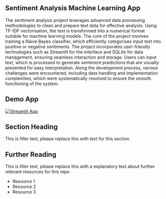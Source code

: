 ## Sentiment Analysis Machine Learning App

The sentiment analysis project leverages advanced data processing methodologies to clean and prepare text data for effective analysis. Using TF-IDF vectorisation, the text is transformed into a numerical format suitable for machine learning models. The core of the project involves training a Naive Bayes classifier, which efficiently categorises input text into positive or negative sentiments. The project incorporates user-friendly technologies such as Streamlit for the interface and SQLite for data management, ensuring seamless interaction and storage. Users can input text, which is processed to generate sentiment predictions that are visually presented for easy interpretation. Along the development process, various challenges were encountered, including data handling and implementation complexities, which were systematically resolved to ensure the smooth functioning of the system.

## Demo App

[![Streamlit App]([https://static.streamlit.io/badges/streamlit_badge_black_white.svg)](https://app-starter-kit.streamlit.app/](https://github.com/adi-S28/Machine_Learning_Project/blob/master/streamlit_app.py))

## Section Heading

This is filler text, please replace this with text for this section.

## Further Reading

This is filler text, please replace this with a explanatory text about further relevant resources for this repo
- Resource 1
- Resource 2
- Resource 3
